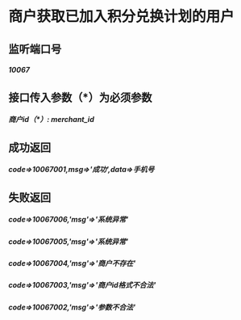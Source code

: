 # 商户获取已加入积分兑换计划的用户
## 监听端口号
##### *10067*
## 接口传入参数（*）为必须参数
##### **商户id（*）**: *merchant_id*
## 成功返回
##### **code=>10067001,msg=>'成功',data=>手机号**
## 失败返回
##### **code=>10067006,'msg'=>'系统异常'**
##### **code=>10067005,'msg'=>'系统异常'**
##### **code=>10067004,'msg'=>'商户不存在'**
##### **code=>10067003,'msg'=>'商户id格式不合法'**
##### **code=>10067002,'msg'=>'参数不合法'**



